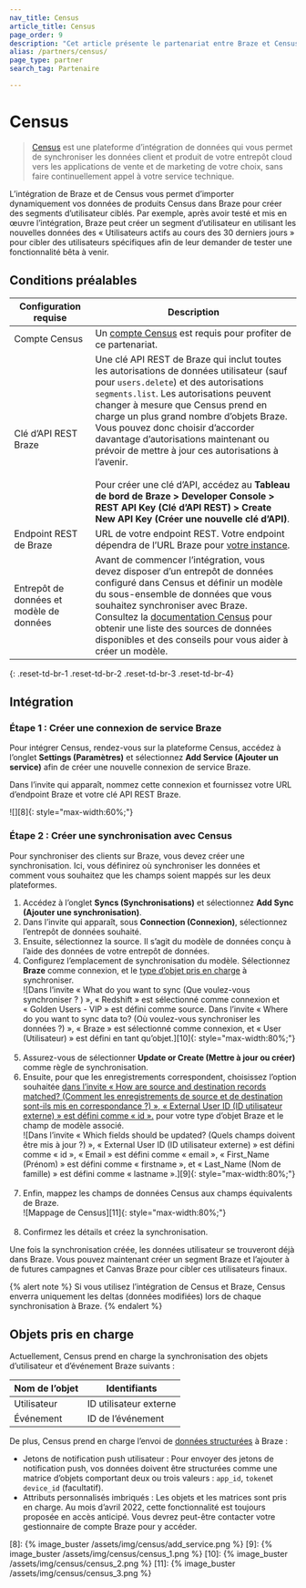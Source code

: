```yaml
---
nav_title: Census
article_title: Census
page_order: 9
description: "Cet article présente le partenariat entre Braze et Census, une plateforme d’intégration de données qui vous permet de créer dynamiquement des segments d’utilisateur ciblés en vous servant des données de votre entrepôt cloud."
alias: /partners/census/
page_type: partner
search_tag: Partenaire

---
```


# Census

> [Census][1] est une plateforme d’intégration de données qui vous permet de synchroniser les données client et produit de votre entrepôt cloud vers les applications de vente et de marketing de votre choix, sans faire continuellement appel à votre service technique. 

L’intégration de Braze et de Census vous permet d’importer dynamiquement vos données de produits Census dans Braze pour créer des segments d’utilisateur ciblés. Par exemple, après avoir testé et mis en œuvre l’intégration, Braze peut créer un segment d’utilisateur en utilisant les nouvelles données des « Utilisateurs actifs au cours des 30 derniers jours » pour cibler des utilisateurs spécifiques afin de leur demander de tester une fonctionnalité bêta à venir.

## Conditions préalables

| Configuration requise | Description |
| --- | --- |
| Compte Census | Un [compte Census][1] est requis pour profiter de ce partenariat. |
| Clé d’API REST Braze | Une clé API REST de Braze qui inclut toutes les autorisations de données utilisateur (sauf pour `users.delete`) et des autorisations `segments.list`. Les autorisations peuvent changer à mesure que Census prend en charge un plus grand nombre d’objets Braze. Vous pouvez donc choisir d’accorder davantage d’autorisations maintenant ou prévoir de mettre à jour ces autorisations à l’avenir. <br><br> Pour créer une clé d’API, accédez au **Tableau de bord de Braze > Developer Console > REST API Key (Clé d’API REST) > Create New API Key (Créer une nouvelle clé d’API)**. |
| Endpoint REST de Braze  | URL de votre endpoint REST. Votre endpoint dépendra de l’URL Braze pour [votre instance][2]. |
| Entrepôt de données et modèle de données | Avant de commencer l’intégration, vous devez disposer d’un entrepôt de données configuré dans Census et définir un modèle du sous-ensemble de données que vous souhaitez synchroniser avec Braze. Consultez la [documentation Census](https://docs.getcensus.com/destinations/braze) pour obtenir une liste des sources de données disponibles et des conseils pour vous aider à créer un modèle. |
{: .reset-td-br-1 .reset-td-br-2 .reset-td-br-3 .reset-td-br-4}

## Intégration

### Étape 1 : Créer une connexion de service Braze

Pour intégrer Census, rendez-vous sur la plateforme Census, accédez à l’onglet **Settings (Paramètres)** et sélectionnez **Add Service (Ajouter un service)** afin de créer une nouvelle connexion de service Braze.

Dans l’invite qui apparaît, nommez cette connexion et fournissez votre URL d’endpoint Braze et votre clé API REST Braze.

![][8]{: style="max-width:60%;"}

### Étape 2 : Créer une synchronisation avec Census

Pour synchroniser des clients sur Braze, vous devez créer une synchronisation. Ici, vous définirez où synchroniser les données et comment vous souhaitez que les champs soient mappés sur les deux plateformes.

1. Accédez à l’onglet **Syncs (Synchronisations)** et sélectionnez **Add Sync (Ajouter une synchronisation)**. 
2. Dans l’invite qui apparaît, sous **Connection (Connexion)**, sélectionnez l’entrepôt de données souhaité.
3. Ensuite, sélectionnez la source. Il s’agit du modèle de données conçu à l’aide des données de votre entrepôt de données.
4. Configurez l’emplacement de synchronisation du modèle. Sélectionnez **Braze** comme connexion, et le [type d’objet pris en charge](#supported-objects) à synchroniser.<br>![Dans l’invite « What do you want to sync (Que voulez-vous synchroniser ? ) », « Redshift » est sélectionné comme connexion et « Golden Users - VIP » est défini comme source. Dans l’invite « Where do you want to sync data to? (Où voulez-vous synchroniser les données ?) », « Braze » est sélectionné comme connexion, et « User (Utilisateur) » est défini en tant qu’objet.][10]{: style="max-width:80%;"}<br><br>
5. Assurez-vous de sélectionner **Update or Create (Mettre à jour ou créer)** comme règle de synchronisation.
6. Ensuite, pour que les enregistrements correspondent, choisissez l’option souhaitée [dans l’invite « How are source and destination records matched? (Comment les enregistrements de source et de destination sont-ils mis en correspondance ?) », « External User ID (ID utilisateur externe) » est défini comme « id ».](#supported-objects) pour votre type d’objet Braze et le champ de modèle associé.<br>![Dans l’invite « Which fields should be updated? (Quels champs doivent être mis à jour ?) », « External User ID (ID utilisateur externe) » est défini comme « id », « Email » est défini comme « email », « First_Name (Prénom) » est défini comme « firstname », et « Last_Name (Nom de famille) » est défini comme « lastname ».][9]{: style="max-width:80%;"}<br><br>
7. Enfin, mappez les champs de données Census aux champs équivalents de Braze.<br>![Mappage de Census][11]{: style="max-width:80%;"}<br><br>
8. Confirmez les détails et créez la synchronisation. 

Une fois la synchronisation créée, les données utilisateur se trouveront déjà dans Braze. Vous pouvez maintenant créer un segment Braze et l’ajouter à de futures campagnes et Canvas Braze pour cibler ces utilisateurs finaux. 

{% alert note %}
Si vous utilisez l’intégration de Census et Braze, Census enverra uniquement les deltas (données modifiées) lors de chaque synchronisation à Braze. 
{% endalert %}

## Objets pris en charge

Actuellement, Census prend en charge la synchronisation des objets d’utilisateur et d’événement Braze suivants :

| Nom de l’objet | Identifiants |
| --- | --- |
| Utilisateur | ID utilisateur externe |
| Événement | ID de l’événement |

De plus, Census prend en charge l’envoi de [données structurées](https://docs.getcensus.com/destinations/braze#supported-objects) à Braze : 
- Jetons de notification push utilisateur : Pour envoyer des jetons de notification push, vos données doivent être structurées comme une matrice d’objets comportant deux ou trois valeurs : `app_id`, `token`et `device_id` (facultatif).
- Attributs personnalisés imbriqués : Les objets et les matrices sont pris en charge. Au mois d’avril 2022, cette fonctionnalité est toujours proposée en accès anticipé. Vous devrez peut-être contacter votre gestionnaire de compte Braze pour y accéder.

[1]: https://www.getcensus.com/
[2]: {{site.baseurl}}/developer_guide/rest_api/basics/#endpoints
[8]: {% image_buster /assets/img/census/add_service.png %}
[9]: {% image_buster /assets/img/census/census_1.png %}
[10]: {% image_buster /assets/img/census/census_2.png %}
[11]: {% image_buster /assets/img/census/census_3.png %}